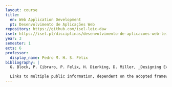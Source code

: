 ```yaml
---
layout: course
title:
  en: Web Application Development
  pt: Desenvolvimento de Aplicações Web
repository: https://github.com/isel-leic-daw
isel: https://isel.pt/disciplinas/desenvolvimento-de-aplicacoes-web-leic-pn
year: 3
semester: 1
ects: 6
professor:
  display_name: Pedro M. H. S. Félix
bibliography: |
  G. Block, P. Cibraro, P. Felix, H. Dierking, D. Miller, _Designing Evolvable Web APIs with ASP.NET_, O’Reilly, 2014. ISBN 9781449337919.

  Links to multiple public information, dependent on the adopted frameworks, available at the public course repository.
---
```

